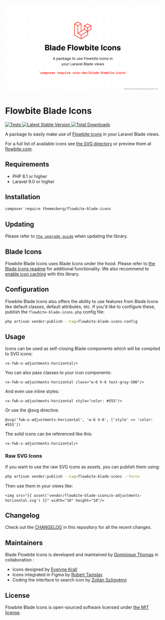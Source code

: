 <p align="center">
    <img src="./themesberg-flowbite-blade-icons.png" width="1280" title="Themesberg Flowbite Blade Icons">
</p>

# Flowbite Blade Icons

<a href="https://github.com/themesberg/flowbite-blade-icons/actions?query=workflow%3ATests">
    <img src="https://github.com/themesberg/flowbite-blade-icons/workflows/Tests/badge.svg" alt="Tests">
</a>
<a href="https://packagist.org/packages/themesberg/flowbite-blade-icons">
    <img src="https://img.shields.io/packagist/v/themesberg/flowbite-blade-icons" alt="Latest Stable Version">
</a>
<a href="https://packagist.org/packages/themesberg/flowbite-blade-icons">
    <img src="https://img.shields.io/packagist/dt/themesberg/flowbite-blade-icons" alt="Total Downloads">
</a>

A package to easily make use of [Flowbite Icons](https://flowbite.com/icons/) in your Laravel Blade views.

For a full list of available icons see [the SVG directory](resources/svg) or preview them at [flowbite.com](https://flowbite.com/icons/).

## Requirements

- PHP 8.1 or higher
- Laravel 9.0 or higher

## Installation

```bash
composer require themesberg/flowbite-blade-icons
```

## Updating

Please refer to [`the upgrade guide`](UPGRADE.md) when updating the library.

## Blade Icons

Flowbite Blade Icons uses Blade Icons under the hood. Please refer to [the Blade Icons readme](https://github.com/blade-ui-kit/blade-icons) for additional functionality. We also recommend to [enable icon caching](https://github.com/blade-ui-kit/blade-icons#caching) with this library.

## Configuration

Flowbite Blade Icons also offers the ability to use features from Blade Icons like default classes, default attributes, etc. If you'd like to configure these, publish the `flowbite-blade-icons.php` config file:

```bash
php artisan vendor:publish --tag=flowbite-blade-icons-config
```

## Usage

Icons can be used as self-closing Blade components which will be compiled to SVG icons:

```blade
<x-fwb-o-adjustments-horizontal/>
```

You can also pass classes to your icon components:

```blade
<x-fwb-o-adjustments-horizontal class="w-6 h-6 text-gray-500"/>
```

And even use inline styles:

```blade
<x-fwb-o-adjustments-horizontal style="color: #555"/>
```

Or use the @svg directive:

```blade
@svg('fwb-o-adjustments-horizontal', 'w-6 h-6', ['style' => 'color: #555'])
```

The solid icons can be referenced like this:

```blade
<x-fwb-s-adjustments-horizontal/>
```

### Raw SVG Icons

If you want to use the raw SVG icons as assets, you can publish them using:

```bash
php artisan vendor:publish --tag=flowbite-blade-icons --force
```

Then use them in your views like:

```blade
<img src="{{ asset('vendor/flowbite-blade-icons/o-adjustments-horizontal.svg') }}" width="10" height="10"/>
```

## Changelog

Check out the [CHANGELOG](CHANGELOG.md) in this repository for all the recent changes.

## Maintainers

Blade Flowbite Icons is developed and maintained by [Dominique Thomas](https://github.com/domthomas-dev) in collaboration :
- Icons designed by [Evelyne Krall](https://twitter.com/EvelyneKrall) 
- Icons integrated in Figma by [Robert Tanislav](https://twitter.com/roberttanislav)
- Coding the interface to search icon by [Zoltán Szőgyényi](https://github.com/zoltanszogyenyi)

## License

Flowbite Blade Icons is open-sourced software licensed under [the MIT license](LICENSE.md).
